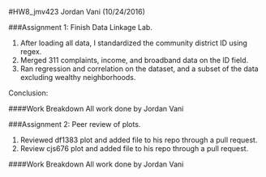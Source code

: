 #HW8_jmv423
Jordan Vani (10/24/2016)

###Assignment 1: Finish Data Linkage Lab.
1. After loading all data, I standardized the community district ID using regex. 
2. Merged 311 complaints, income, and broadband data on the ID field.
3. Ran regression and correlation on the dataset, and a subset of the data excluding wealthy neighborhoods.

Conclusion: 

####Work Breakdown
All work done by Jordan Vani

###Assignment 2: Peer review of plots.
1. Reviewed df1383 plot and added file to his repo through a pull request.
2. Review cjs676 plot and added file to his repo through a pull request.

####Work Breakdown
All work done by Jordan Vani

